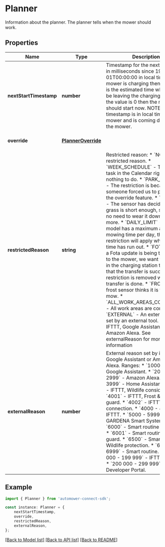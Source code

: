 # Planner

Information about the planner. The planner tells when the mower should work.

## Properties

Name | Type | Description | Notes
------------ | ------------- | ------------- | -------------
**nextStartTimestamp** | **number** | Timestamp for the next auto start in milliseconds since 1970-01-01T00:00:00 in local time.  If the mower is charging then the value is the estimated time when it will be leaving the charging station.  If the value is 0 then the mower should start now.  NOTE! This timestamp is in local time for the mower and is coming directly from the mower. | [default to undefined]
**override** | [**PlannerOverride**](PlannerOverride.md) |  | [optional] [default to undefined]
**restrictedReason** | **string** | Restricted reason:   * &#x60;NONE&#x60; - No restricted reason.   * &#x60;WEEK_SCHEDULE&#x60; - There is no task in the Calendar right now, nothing to do.   * &#x60;PARK_OVERRIDE&#x60; - The restriction is because someone forced us to park, using the override feature.   * &#x60;SENSOR&#x60; - The sensor has decided that the grass is short enough, so there is no need to wear it down even more.   * &#x60;DAILY_LIMIT&#x60; - If a model has a maximum allowed mowing time per day, this restriction will apply when that time has run out.   * &#x60;FOTA&#x60; - When a Fota update is being transferred to the mower, we want to remain in the charging station to ensure that the transfer is successful. The restriction is removed when the transfer is done.   * &#x60;FROST&#x60; - The frost sensor thinks it is too cold to mow.   * &#x60;ALL_WORK_AREAS_COMPLETED&#x60; - All work areas are completed.   * &#x60;EXTERNAL&#x60; - An external reason set by an external tool. Can be IFTTT, Google Assistant or Amazon Alexa. See externalReason for more information  | [default to undefined]
**externalReason** | **number** | External reason set by i.e. IFTTT, Google Assistant or Amazon Alexa. Ranges:   * &#x60;1000 - 1999&#x60; - Google Assistant.   * &#x60;2000 - 2999&#x60; - Amazon Alexa.   * &#x60;3000 - 3999&#x60; - Home Assistant.   * &#x60;4000&#x60; - IFTTT, Wildlife consideration.   * &#x60;4001&#x60; - IFTTT, Frost &amp; rain guard.   * &#x60;4002&#x60; - IFTTT, Calendar connection.   * &#x60;4000 - 4999&#x60; - IFTTT.   * &#x60;5000 - 5999&#x60; - GARDENA Smart System.   * &#x60;6000&#x60; - Smart routine Rain guard   * &#x60;6001&#x60; - Smart routine Frost guard.   * &#x60;6500&#x60; - Smart routine Wildlife protection.   * &#x60;6000 - 6999&#x60; - Smart routine.   * &#x60;100 000 - 199 999&#x60; - IFTTT applets.   * &#x60;200 000 - 299 999&#x60; - Developer Portal.  | [optional] [default to undefined]

## Example

```typescript
import { Planner } from 'automower-connect-sdk';

const instance: Planner = {
    nextStartTimestamp,
    override,
    restrictedReason,
    externalReason,
};
```

[[Back to Model list]](../README.md#documentation-for-models) [[Back to API list]](../README.md#documentation-for-api-endpoints) [[Back to README]](../README.md)
